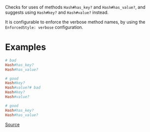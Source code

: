 
Checks for uses of methods `Hash#has_key?` and
`Hash#has_value?`, and suggests using `Hash#key?` and `Hash#value?` instead.

It is configurable to enforce the verbose method names, by using the
`EnforcedStyle: verbose` configuration.

# Examples

```ruby
# bad
Hash#has_key?
Hash#has_value?

# good
Hash#key?
Hash#value?# bad
Hash#key?
Hash#value?

# good
Hash#has_key?
Hash#has_value?
```

[Source](http://www.rubydoc.info/gems/rubocop/RuboCop/Cop/Style/PreferredHashMethods)